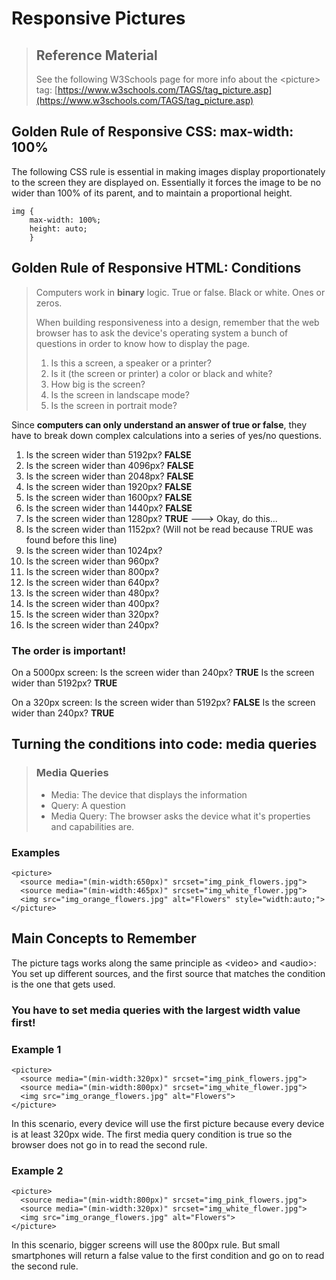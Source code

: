 # Responsive Pictures

<blockquote>

## Reference Material

See the following W3Schools page for more info about the \<picture> tag: [https://www.w3schools.com/TAGS/tag_picture.asp](https://www.w3schools.com/TAGS/tag_picture.asp)

</blockquote>


## Golden Rule of Responsive CSS: max-width: 100%

The following CSS rule is essential in making images display proportionately to the screen they are displayed on. Essentially it forces the image to be no wider than 100% of its parent, and to maintain a proportional height. 

    img {
        max-width: 100%; 
        height: auto;
        }


## Golden Rule of Responsive HTML: Conditions

<blockquote>

Computers work in **binary** logic. True or false. Black or white. Ones or zeros. 

When building responsiveness into a design, remember that the web browser has to ask the device's operating system a bunch of questions in order to know how to display the page. 

1. Is this a screen, a speaker or a printer?
2. Is it (the screen or printer) a color or black and white?
3. How big is the screen?
4. Is the screen in landscape mode?
5. Is the screen in portrait mode?

</blockquote>

Since **computers can only understand an answer of true or false**, they have to break down complex calculations into a series of yes/no questions. 

1. Is the screen wider than 5192px? **FALSE**
2. Is the screen wider than 4096px? **FALSE**
3. Is the screen wider than 2048px? **FALSE**
4. Is the screen wider than 1920px? **FALSE**
5. Is the screen wider than 1600px? **FALSE**
6. Is the screen wider than 1440px? **FALSE**
7. Is the screen wider than 1280px? **TRUE** ---> Okay, do this...
8. Is the screen wider than 1152px?  (Will not be read because TRUE was found before this line)
9. Is the screen wider than 1024px?
10. Is the screen wider than 960px?
11. Is the screen wider than 800px?
12. Is the screen wider than 640px?
13. Is the screen wider than 480px?
14. Is the screen wider than 400px?
15. Is the screen wider than 320px?
16. Is the screen wider than 240px?

### The order is important!

On a 5000px screen:
Is the screen wider than 240px? **TRUE**
Is the screen wider than 5192px? **TRUE**

On a 320px screen:
Is the screen wider than 5192px? **FALSE**
Is the screen wider than 240px? **TRUE**

## Turning the conditions into code: media queries

<blockquote>

### Media Queries

- Media: The device that displays the information
- Query: A question
- Media Query: The browser asks the device what it's properties and capabilities are.


</blockquote>


### Examples

    <picture>
      <source media="(min-width:650px)" srcset="img_pink_flowers.jpg">
      <source media="(min-width:465px)" srcset="img_white_flower.jpg">
      <img src="img_orange_flowers.jpg" alt="Flowers" style="width:auto;">
    </picture>

## Main Concepts to Remember 

The picture tags works along the same principle as  \<video> and \<audio>: You set up different sources, and the first source that matches the condition is the one that gets used.

### You have to set media queries with the largest width value first! 

### Example 1

    <picture>
      <source media="(min-width:320px)" srcset="img_pink_flowers.jpg">
      <source media="(min-width:800px)" srcset="img_white_flower.jpg">
      <img src="img_orange_flowers.jpg" alt="Flowers">
    </picture>

In this scenario, every device will use the first picture because every device is at least 320px wide. The first media query condition is true so the browser does not go in to read the second rule. 


### Example 2

    <picture>
      <source media="(min-width:800px)" srcset="img_pink_flowers.jpg">
      <source media="(min-width:320px)" srcset="img_white_flower.jpg">
      <img src="img_orange_flowers.jpg" alt="Flowers">
    </picture>

In this scenario, bigger screens will use the 800px rule. But small smartphones will return a false value to the first condition and go on to read the second rule.



